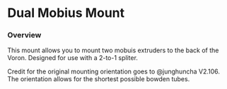 # Dual Mobius Mount

### Overview

This mount allows you to mount two mobuis extruders to the back of the Voron.  Designed for use with a 2-to-1 spliter.

Credit for the original mounting orientation goes to @junghuncha V2.106.  The orientation allows for the shortest possible
bowden tubes.